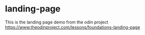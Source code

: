 # landing-page

This is the landing page demo from the odin project
https://www.theodinproject.com/lessons/foundations-landing-page